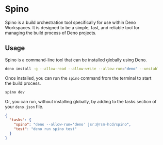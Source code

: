 # Spino

Spino is a build orchestration tool specifically for use within Deno Workspaces.
It is designed to be a simple, fast, and reliable tool for managing the build
process of Deno projects.

## Usage

Spino is a command-line tool that can be installed globally using Deno.

  ```sh
  deno install -g --allow-read --allow-write --allow-run="deno" --unstable -n spino jsr:@rsm-hcd/spino
  ```

Once installed, you can run the `spino` command from the terminal to start the build process.

  ```sh
  spino dev
  ```

Or, you can run, without installing globally, by adding to the tasks section of your `deno.json` file.

  ```json
  {
    "tasks": {
      "spino": "deno --allow-run='deno' jsr:@rsm-hcd/spino",
      "test": "deno run spino test"
    }
  }
  ```
